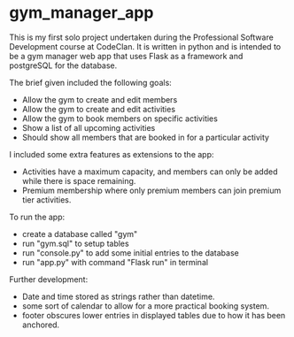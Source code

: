 # gym_manager_app

This is my first solo project undertaken during the Professional Software Development course at CodeClan. 
It is written in python and is intended to be a gym manager web app that uses Flask as a framework and postgreSQL for the database.

The brief given included the following goals:

- Allow the gym to create and edit members
- Allow the gym to create and edit activities
- Allow the gym to book members on specific activities
- Show a list of all upcoming activities
- Should show all members that are booked in for a particular activity

I included some extra features as extensions to the app:

- Activities have a maximum capacity, and members can only be added while there is space remaining.
- Premium membership where only premium members can join premium tier activities.

To run the app:

- create a database called "gym"
- run "gym.sql" to setup tables
- run "console.py" to add some initial entries to the database
- run "app.py" with command "Flask run" in terminal

Further development:

- Date and time stored as strings rather than datetime.
- some sort of calendar to allow for a more practical booking system.
- footer obscures lower entries in displayed tables due to how it has been anchored.
